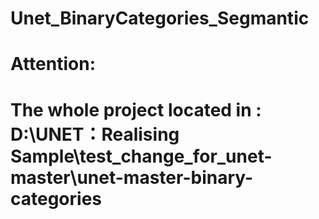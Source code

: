 # Unet_BinaryCategories_Segmantic
# Attention:
#   The whole project located in : D:\UNET：Realising Sample\test_change_for_unet-master\unet-master-binary-categories
